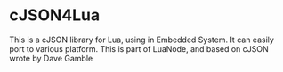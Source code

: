 # cJSON4Lua
This is a cJSON library for Lua, using in Embedded System. It can easily port to various platform. This is part of LuaNode, and based on cJSON wrote by Dave Gamble
